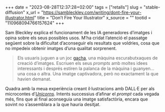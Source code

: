 +++
date = "2023-08-28T12:37:28+02:00"
tags = ["retalls"]
slug = "stable-diffusion"
x_url = "https://sambleckley.com/writing/dont-fire-your-illustrator.html"
title = "Don’t Fire Your Illustrator"
x_source = ""
tootid = "110968094766157624"
+++

Sam Bleckley explica el funcionament de les IA generadores d’imatges i opina sobre els seus possibles usos. M’ha cridat l’atenció el passatge següent sobre la dificultat d’aconseguir els resultats que voldries, cosa que no impedeix obtenir imatges d’una qualitat sorprenent.

> Els usuaris juguen a un joc [gacha](https://es.wikipedia.org/wiki/Videojuego_gacha), una màquina escurabutxaques de creació d’imatges. Escriuen els seus *prompts* amb moltes idees interessants i després estiren la palanca de la màquina i guanyen… una cosa o altra. Una imatge captivadora, però no exactament la que havien demanat.

Quadra amb la meua experiència creant il·lustracions amb DALL·E per als microcontes d’[*Unicorns*](https://carlesbellver.net/contes/unicorns). Intents successius d’afinar el *prompt* cada vegada més, fins que al final aconseguia una imatge satisfactòria, encara que sovint no s’assemblara a la que hauria desitjat.